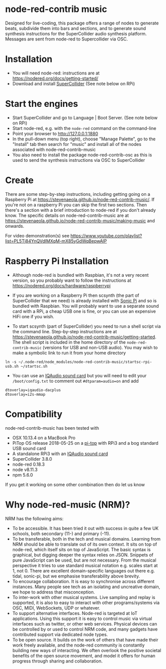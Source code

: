 # node-red-contrib music

Designed for live-coding, this package offers a range of nodes to generate beats, subdivide them into bars and sections, and to generate sound synthesis instructions for the SuperCollider audio synthesis platform. Messages are sent from node-red to Supercollider via OSC.

# Installation

* You will need node-red: instructions are at <https://nodered.org/docs/getting-started/>
* Download and install [SuperCollider](https://supercollider.github.io/) (See note below on RPi)

# Start the engines

* Start SuperCollider and go to Language | Boot Server. (See note below on RPi)
* Start node-red, e.g. with the `node-red` command on the command-line
* Point your browser to <http://127.0.0.1:1880>
* In the pull-down menu (top right), choose "Manage Palette", go to the "Install" tab then search for "music" and install all of the nodes associated with node-red-contrib-music
* You also need to install the package node-red-contrib-osc as this is used to send the synthesis instructions via OSC to SuperCollider

# Create

There are some step-by-step instructions, including getting going on a Raspberry Pi at <https://stevenaeola.github.io/node-red-contrib-music/>.  If you're not on a raspberry Pi you can skip the first two sections. Then there's a section with a brief introduction to node-red if you don't already know. The specific details on node-red-contrib-music are at <https://stevenaeola.github.io/node-red-contrib-music/making-music> and onwards.

For video demonstration(s) see <https://www.youtube.com/playlist?list=PL5Tj84YnQVdIMXqM-mX85yGdWqBepwAIP>

# Raspberry Pi Installation

* Although node-red is bundled with Raspbian, it's not a very recent version, so you probably want to follow the instructions at <https://nodered.org/docs/hardware/raspberrypi>
* If you are working on a Raspberry Pi then scsynth (the part of SuperCollider that we need) is already installed with [Sonic Pi](https://sonic-pi.net/) and so is bundled with Raspbian. You will probably want to use a separate sound card with a RPi, a cheap USB one is fine, or you can use an expensive HiFi one if you wish.

* To start scsynth (part of SuperCollider) you need to run a shell script via the command line. Step-by-step instructions are at <https://stevenaeola.github.io/node-red-contrib-music/getting-started>. The shell script is included in the home directory of the `node-red-contrib-music` (versions for USB and non-USB audio). You may wish to make a symbolic link to run it from your home directory

```
ln -s ~/.node-red/node_modules/node-red-contrib-music/startsc-rpi-usb.sh ~/startsc.sh 
```

* You can use an [IQAudio sound card](http://www.iqaudio.com/downloads/IQaudIO.pdf) but you will need to edit your `/boot/config.txt` to comment out `#dtparam=audio=on` and add

```
dtoverlay=iqaudio-dacplus
dtoverlay=i2s-mmap
```


# Compatibility

node-red-contrib-music has been tested with

* OSX 10.13.4 on a MacBook Pro
* PiTop OS release 2018-05-25 on a [pi-top](https://pi-top.com/) with RPi3 and a bog standard USB sound card
* A standalone RPi3 with an [IQAudio sound card](http://www.iqaudio.com/downloads/IQaudIO.pdf)
* SuperCollider 3.8.0
* node-red 0.18.3
* node v8.11.3
* npm 5.6.0

If you get it working on some other combination then do let us know

# Why node-red-music (NRM)?

NRM has the following aims:

* To be accessible. It has been tried it out with success in quite a few UK schools, both secondary (11-) and primary (-11).
* To be transferable, both in the tech and musical domains. Learning
  from NRM should be able to translate out of its own context. It sits
  on top of node-red, which itself sits on top of JavaScript. The
  basic syntax is graphical, but digging deeper the syntax relies on
  JSON. Snippets of pure JavaScript can be used, but are not
  necessary. From the musical perspective it tries to use standard
  musical notation e.g. scales start at 1, not 0. There are excellent
  domain-specific languages out there e.g. tidal, sonic-pi, but we
  emphasise transferability above brevity.
* To encourage collaboration. It is easy to synchronise across
  different instances. Many people see tech as an isolating and
  uncreative domain, we hope to address that misconception.
* To inter-work with other musical systems. Live sampling and replay is
  supported, it is also to easy to interact with other
  programs/systems via OSC, MIDI, WebSockets, UDP or whatever.
* To support alternative interfaces. Node-red is targeted at IoT
  applications. Using this support it is easy to control music
  via virtual interfaces such as twitter, or other web
  services. Physical devices can be controlled by or used to control
  NRM code, and many gadgets have contributed support via
  dedicated node types.
* To be open source. It builds on the work of others that have made their work freely available, and the node-red community is constantly building new ways of interacting. We often overlook the positive societal benefits of the open source movement, and model it offers for human progress through sharing and collaboration.